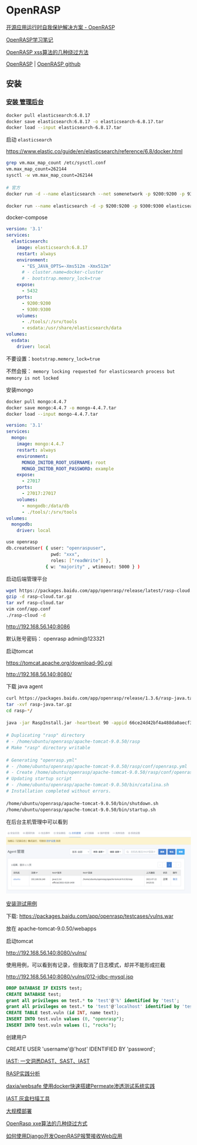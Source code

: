 # OpenRASP

[开源应用运行时自我保护解决方案 - OpenRASP](https://rasp.baidu.com/)

[OpenRASP学习笔记](https://www.anquanke.com/post/id/216886)

[OpenRASP xss算法的几种绕过方法](https://www.anquanke.com/post/id/247612)

[OpenRASP](https://rasp.baidu.com/) |
[OpenRASP github](https://github.com/baidu/openrasp)

## 安装

### [安装 管理后台](https://rasp.baidu.com/doc/install/panel.html)

```bash
docker pull elasticsearch:6.8.17
docker save elasticsearch:6.8.17 -o elasticsearch-6.8.17.tar
docker load --input elasticsearch-6.8.17.tar
```

启动 `elasticsearch`

https://www.elastic.co/guide/en/elasticsearch/reference/6.8/docker.html

```bash
grep vm.max_map_count /etc/sysctl.conf
vm.max_map_count=262144
sysctl -w vm.max_map_count=262144

# 官方
docker run -d --name elasticsearch --net somenetwork -p 9200:9200 -p 9300:9300 -e "discovery.type=single-node" elasticsearch:tag

docker run --name elasticsearch -d -p 9200:9200 -p 9300:9300 elasticsearch:6.8.17
```

docker-compose
```yaml
version: '3.1'
services:
  elasticsearch:
    image: elasticsearch:6.8.17
    restart: always
    environment:
      - "ES_JAVA_OPTS=-Xms512m -Xmx512m"
      # - cluster.name=docker-cluster
      # - bootstrap.memory_lock=true
    expose:
      - 5432
    ports:
      - 9200:9200
      - 9300:9300
    volumes:
      - ./tools/:/srv/tools
      - esdata:/usr/share/elasticsearch/data
volumes:
  esdata:
    driver: local
```

不要设置：`bootstrap.memory_lock=true`

不然会报： `memory locking requested for elasticsearch process but memory is not locked`

安装mongo

```bash
docker pull mongo:4.4.7
docker save mongo:4.4.7 -o mongo-4.4.7.tar 
docker load --input mongo-4.4.7.tar
```

```YAML
version: '3.1'
services:
  mongo:
    image: mongo:4.4.7
    restart: always
    environment:
      MONGO_INITDB_ROOT_USERNAME: root
      MONGO_INITDB_ROOT_PASSWORD: example
    expose:
      - 27017
    ports:
      - 27017:27017
    volumes:
      - mongodb:/data/db
      - ./tools/:/srv/tools
volumes:
  mongodb:
    driver: local
```

```bash
use openrasp
db.createUser( { user: "openraspuser",
                 pwd: "xxx",
                 roles: ["readWrite"] },
               { w: "majority" , wtimeout: 5000 } )
```

启动后端管理平台

```bash
wget https://packages.baidu.com/app/openrasp/release/latest/rasp-cloud.tar.gz
gzip -d rasp-cloud.tar.gz
tar xvf rasp-cloud.tar 
vim conf/app.conf
./rasp-cloud -d
```

http://192.168.56.140:8086

默认账号密码： openrasp admin@123321

启动tomcat

https://tomcat.apache.org/download-90.cgi

http://192.168.56.140:8080/


下载 java agent

```bash
curl https://packages.baidu.com/app/openrasp/release/1.3.6/rasp-java.tar.gz -o rasp-java.tar.gz
tar -xvf rasp-java.tar.gz
cd rasp-*/

java -jar RaspInstall.jar -heartbeat 90 -appid 66ce24d42bf4a488da0aecf32c4708a6edca825b -appsecret jtamD1gULeAt6NjIq4bxqh1BapAaDTj65gGVokhE1D4 -backendurl http://192.168.56.140:8086/ -install /home/ubuntu/openrasp/apache-tomcat-9.0.50

# Duplicating "rasp" directory
# - /home/ubuntu/openrasp/apache-tomcat-9.0.50/rasp
# Make "rasp" directory writable

# Generating "openrasp.yml"
# - /home/ubuntu/openrasp/apache-tomcat-9.0.50/rasp/conf/openrasp.yml
# - Create /home/ubuntu/openrasp/apache-tomcat-9.0.50/rasp/conf/openrasp.yml
# Updating startup script
# - /home/ubuntu/openrasp/apache-tomcat-9.0.50/bin/catalina.sh
# Installation completed without errors.

/home/ubuntu/openrasp/apache-tomcat-9.0.50/bin/shutdown.sh
/home/ubuntu/openrasp/apache-tomcat-9.0.50/bin/startup.sh
```

在后台主机管理中可以看到

![](images/2021-07-22-14-24-26.png)

[安装测试用例](https://rasp.baidu.com/doc/install/testcase.html)

下载: https://packages.baidu.com/app/openrasp/testcases/vulns.war

放在 apache-tomcat-9.0.50/webapps

启动tomcat

http://192.168.56.140:8080/vulns/

使用用例，可以看到有记录，但我取消了日志模式，却并不能形成拦截

http://192.168.56.140:8080/vulns/012-jdbc-mysql.jsp

```sql
DROP DATABASE IF EXISTS test;
CREATE DATABASE test;         
grant all privileges on test.* to 'test'@'%' identified by 'test';
grant all privileges on test.* to 'test'@'localhost' identified by 'test';
CREATE TABLE test.vuln (id INT, name text);
INSERT INTO test.vuln values (0, "openrasp");
INSERT INTO test.vuln values (1, "rocks");
```

创建用户

CREATE USER 'username'@'host' IDENTIFIED BY 'password';


[IAST: 一文洞悉DAST、SAST、IAST ](https://www.aqniu.com/learn/46910.html) 

[RASP实践分析](https://segmentfault.com/a/1190000039683378)

[daxia/websafe 使用docker快速搭建Permeate渗透测试系统实践](https://segmentfault.com/a/1190000017151621)

[IAST 灰盒扫描工具](https://github.com/baidu-security/openrasp-iast)

[大规模部署](https://rasp.baidu.com/doc/install/deploy.html)

[OpenRasp xxe算法的几种绕过方式](https://www.anquanke.com/post/id/241107)

[如何使用Django开发OpenRASP报警接收Web应用](https://www.freebuf.com/articles/web/253832.html)

